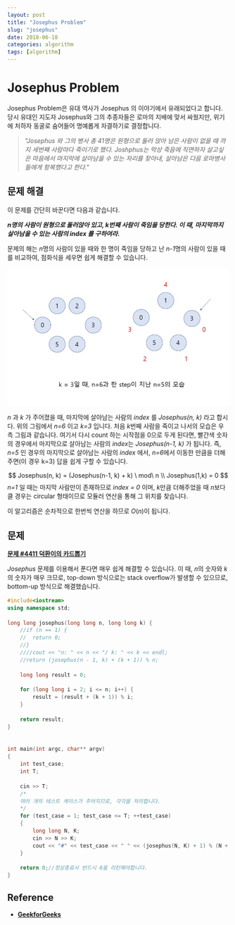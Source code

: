 ```yaml
---
layout: post
title: "Josephus Problem"
slug: "josephus"
date: 2018-06-18
categories: algorithm
tags: [algorithm]
---
```


# Josephus Problem

 Josephus Problem은 유대 역사가 Josephus 의 이야기에서 유래되었다고 합니다. 당시 유대인 지도자 Josephus와 그의 추종자들은 로마의 지배에 맞서 싸웠지만, 위기에 처하자 동굴로 숨어들어 명예롭게 자결하기로 결정합니다.

>   *"Josephus 와 그의 병사 총 41명은 원형으로 둘러 앉아 남은 사람이 없을 때 까지 세번째 사람마다 죽이기로 했다. Joshphus는 막상 죽음에 직면하자 살고싶은 마음에서 마지막에 살아남을 수 있는 자리를 찾아내, 살아남은 다음 로마병사들에게 항복했다고 한다."*



## 문제 해결

 이 문제를 간단히 바꾼다면 다음과 같습니다.

 ***n명의 사람이 원형으로 둘러앉아 있고, k번째 사람이 죽임을 당한다. 이 때, 마지막까지 살아남을 수 있는 사람의 index 를 구하여라*.** 

 문제의 해는 *n*명의 사람이 있을 때와 한 명이 죽임을 당하고 난 *n-1*명의 사람이 있을 때를 비교하여, 점화식을 세우면 쉽게 해결할 수 있습니다.

![왼쪽 n=6일 때, 오른쪽 n=5 일 때의 모습](https://github.com/sjnov11/sjnov11.github.com/blob/master/_img/2018/06/17/josephus_1.JPG?raw=true) 

 *n* 과 *k* 가 주어졌을 때, 마지막에 살아남는 사람의 *index* 를 *Josephus(n, k)* 라고 합시다. 위의 그림에서 *n=6* 이고 *k=3* 입니다. 처음 *k*번째 사람을 죽이고 나서의 모습은 우측 그림과 같습니다. 여기서 다시 count 하는 시작점을 0으로 두게 된다면, 빨간색 숫자의 경우에서 마지막으로 살아남는 사람의 *index*는 *Josephus(n-1, k)* 가 됩니다. 즉, *n=5* 인 경우의 마지막으로 살아남는 사람의 *index* 에서, *n=6*에서 이동한 만큼을 더해주면(이 경우 k=3) 답을 쉽게 구할 수 있습니다. 

$$
Josephus(n, k) = (Josephus(n-1, k) + k) \ mod\  n \\
Josephus(1,k) = 0
$$
 *n=1* 일 때는 마지막 사람만이 존재하므로 *index = 0* 이며, *k*만큼 더해주었을 때 *n*보다 클 경우는 circular 형태이므로 모듈러 연산을 통해 그 위치를 찾습니다. 

 이 알고리즘은 순차적으로 한번씩 연산을 하므로 $O(n)$이 됩니다.



## 문제

[**문제 #4411 덕환이의 카드뽑기**](https://www.swexpertacademy.com/main/code/problem/problemDetail.do?contestProbId=AWNcL9nKpbEDFAV8)



 *Josephus* 문제를 이용해서 푼다면 매우 쉽게 해결할 수 있습니다. 이 때, *n*의 숫자와 *k*의 숫자가 매우 크므로, top-down 방식으로는 stack overflow가 발생할 수 있으므로, bottom-up 방식으로 해결했습니다.



```c++
#include<iostream>
using namespace std;

long long josephus(long long n, long long k) {
	//if (n == 1) {
	//	return 0;
	//}
	////cout << "n: " << n << "/ k: " << k << endl;
	//return (josephus(n - 1, k) + (k + 1)) % n;
	
	long long result = 0;

	for (long long i = 2; i <= n; i++) {
		result = (result + (k + 1)) % i;
	}

	return result;
}


int main(int argc, char** argv)
{
	int test_case;
	int T;
	
	cin >> T;
	/*
	여러 개의 테스트 케이스가 주어지므로, 각각을 처리합니다.
	*/
	for (test_case = 1; test_case <= T; ++test_case)
	{
		long long N, K;
		cin >> N >> K;
		cout << "#" << test_case << " " << (josephus(N, K) + 1) % (N + 1) << endl;
	}

	return 0;//정상종료시 반드시 0을 리턴해야합니다.
}
```



## Reference

- [**GeekforGeeks**](www.geeksforgeeks.org/josephus-problem-set-1-a-on-solution)